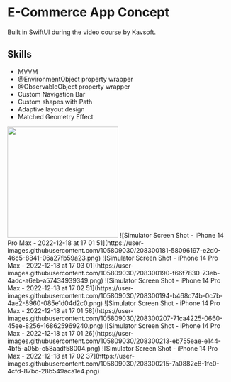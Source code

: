 # E-Commerce App Concept

Built in SwiftUI during the video course by Kavsoft.

## Skills
* MVVM
* @EnvironmentObject property wrapper
* @ObservableObject property wrapper
* Custom Navigation Bar
* Custom shapes with Path
* Adaptive layout design
* Matched Geometry Effect

<img src="https://user-images.githubusercontent.com/105809030/208300166-11342847-2c99-4bf0-a6c0-b217f4ed519b.png" width="250">
![Simulator Screen Shot - iPhone 14 Pro Max - 2022-12-18 at 17 01 51](https://user-images.githubusercontent.com/105809030/208300181-58096197-e2d0-46c5-8841-06a27fb59a23.png)
![Simulator Screen Shot - iPhone 14 Pro Max - 2022-12-18 at 17 03 01](https://user-images.githubusercontent.com/105809030/208300190-f66f7830-73eb-4adc-a6eb-a57434939349.png)
![Simulator Screen Shot - iPhone 14 Pro Max - 2022-12-18 at 17 02 51](https://user-images.githubusercontent.com/105809030/208300194-b468c74b-0c7b-4ae2-8960-085e1d04d2c0.png)
![Simulator Screen Shot - iPhone 14 Pro Max - 2022-12-18 at 17 01 58](https://user-images.githubusercontent.com/105809030/208300207-71ca4225-0660-45ee-8256-168625969240.png)
![Simulator Screen Shot - iPhone 14 Pro Max - 2022-12-18 at 17 01 26](https://user-images.githubusercontent.com/105809030/208300213-eb755eae-e144-4bf5-a05b-c58aadf58004.png)
![Simulator Screen Shot - iPhone 14 Pro Max - 2022-12-18 at 17 02 37](https://user-images.githubusercontent.com/105809030/208300215-7a0882e8-1fc0-4cfd-87bc-28b549aca1e4.png)
